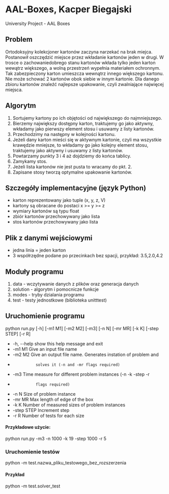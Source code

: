 # AAL-Boxes, Kacper Biegajski
University Project - AAL Boxes

## Problem
Ortodoksyjny kolekcjoner kartonów zaczyna narzekać na brak miejca. Postanowił oszczędzić miejsce przez wkładanie kartonów jeden w drugi.
W trosce o zachowaniedobrego stanu kartonów wkłada tylko jeden karton wewątrz większego, a wolną przestrzeń wypełnia materiałem ochronnym.
Tak zabezpieczony karton umieszcza wewnątrz innego większego kartonu. Nie może schować 2 kartonów obok siebie w innym kartonie.
Dla danego zbioru kartonów znaleźć najlepsze upakowanie, czyli zwalniające najwięcej miejsca.

## Algorytm
1. Sortujemy kartony po ich objętości od największego do najmniejszego.
2. Bierzemy największy dostępny karton, traktujemy go jako aktywny, wkładamy jako pierwszy element stosu i usuwamy z listy kartonów.
3. Przechodzimy na następny w kolejności kartonu.
4. Jeżeli dany karton mieści się w aktywnym kartonie, czyli ma wszystkie krawędzie mniejsze, to wkładamy go jako kolejny element stosu,
traktujemy jako aktywny i usuwamy z listy kartonów.
5. Powtarzamy punkty 3 i 4 aż dojdziemy do końca tablicy.
6. Zamykamy stos.
7. Jeżeli lista kartonów nie jest pusta to wracamy do pkt. 2.
8. Zapisane stosy tworzą optymalne upakowanie kartonów.

## Szczegóły implementacyjne (język Python)
- karton reprezentowany jako tuple (x, y, z, V)
- kartony są obracane do postaci x >= y >= z
- wymiary kartonów są typu float
- zbiór kartonów przechowywany jako lista
- stos kartonów przechowywany jako lista

## Plik z danymi wejściowymi
- jedna linia = jeden karton
- 3 współrzędne podane po przecinkach bez spacji, przykład: 3.5,2.0,4.2

## Moduły programu
1. data - wczytywanie danych z plików oraz generacja danych
2. solution - algorytm i pomocnicze funkcje
3. modes - tryby dzialania programu
4. test - testy jednostkowe (biblioteka unitttest)

## Uruchomienie programu
python run.py [-h] [-m1 M1] [-m2 M2] [-m3] [-n N] [-mr MR] [-k K] [-step STEP]
              [-r R]


- -h, --help  show this help message and exit
-   -m1 M1      Give an input file name
-   -m2 M2      Give an output file name. Generates instation of problem and
-               solves it (-n and -mr flags required)
-   -m3         Time measure for different problem instances (-n -k -step -r
-               flags required)
-   -n N        Size of problem instance
-   -mr MR      Max length of edge of the box
-   -k K        Number of measured sizes of problem instances
-   -step STEP  Increment step
-   -r R        Number of tests for each size

#### Przykładowe użycie:
python run.py -m3 -n 1000 -k 19 -step 1000 -r 5

### Uruchomienie testów
python -m test.nazwa_pliku_testowego_bez_rozszerzenia

#### Przykład
python -m test.solver_test
